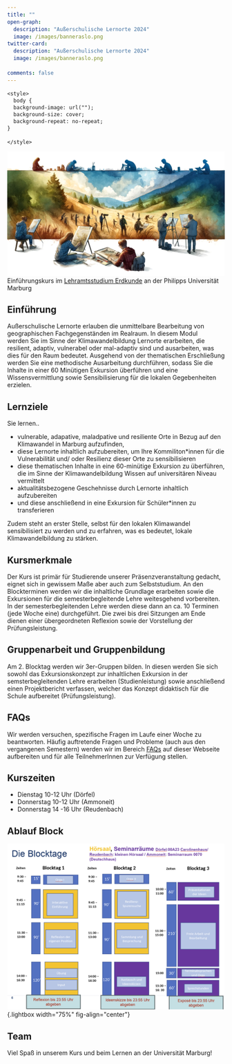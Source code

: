 ```yaml
---
title: ""
open-graph:
  description: "Außerschulische Lernorte 2024"
  image: /images/banneraslo.png
twitter-card:
  description: "Außerschulische Lernorte 2024"
  image: /images/banneraslo.png

comments: false
---
```


```{=html}
<style>
  body {
  background-image: url("");
  background-size: cover;
  background-repeat: no-repeat;
}
  
</style>
```
![](/images/banneraslo.png)
Einführungskurs im [Lehramtsstudium Erdkunde](https://www.uni-marburg.de/de/fb19/studium/studiengaenge/erdkunde-lehramt-gymnasium/herzlich-willkommen-beim-bachelor-geographie) an der Philipps Universität Marburg

## Einführung

Außerschulische Lernorte erlauben die unmittelbare Bearbeitung von geographischen Fachgegenständen im Realraum. In diesem Modul werden Sie im Sinne der Klimawandelbildung Lernorte erarbeiten, die resilient, adaptiv, vulnerabel oder mal-adaptiv sind und ausarbeiten, was dies für den Raum bedeutet. Ausgehend von der thematischen Erschließung werden Sie eine methodische Ausarbeitung durchführen, sodass Sie die Inhalte in einer 60 Minütigen Exkursion überführen und eine Wissensvermittlung sowie Sensibilisierung für die lokalen Gegebenheiten erzielen. 

## Lernziele

Sie lernen.. 

* vulnerable, adapative, maladpative und resiliente Orte in Bezug auf den Klimawandel in Marburg aufzufinden,
* diese Lernorte inhaltlich aufzubereiten, um Ihre Kommiliton*innen für die Vulnerabilität und/ oder Resilienz dieser Orte zu sensibilisieren 
* diese thematischen Inhalte in eine 60-minütige Exkursion zu überführen, die im Sinne der Klimawandelbildung Wissen auf universitären Niveau vermittelt
* aktualitätsbezogene Geschehnisse durch Lernorte inhaltlich aufzubereiten  
* und diese anschließend in eine Exkursion für Schüler*innen zu transferieren
  
Zudem steht an erster Stelle, selbst für den lokalen Klimawandel sensibilisiert zu werden und zu erfahren, was es bedeutet, lokale Klimawandelbildung zu stärken. 


## Kursmerkmale

Der Kurs ist primär für Studierende unserer Präsenzveranstaltung gedacht, eignet sich in gewissem Maße aber auch zum Selbststudium.
An den Blockterminen werden wir die inhaltliche Grundlage erarbeiten sowie die Exkursionen für die semesterbegleitende Lehre weitesgehend vorbereiten. In der semesterbegleitenden Lehre werden diese dann an ca. 10 Terminen (jede Woche eine) durchgeführt. Die zwei bis drei Sitzungen am Ende dienen einer übergeordneten Reflexion sowie der Vorstellung der Prüfungsleistung. 

## Gruppenarbeit und Gruppenbildung 
Am 2. Blocktag werden wir 3er-Gruppen bilden. In diesen werden Sie sich sowohl das Exkursionskonzept zur inhaltlichen Exkursion in der semsterbegleitenden Lehre erarbeiten (Studienleistung) sowie anschließend einen Projektbericht verfassen, welcher das Konzept didaktisch für die Schule aufbereitet (Prüfungsleistung).

## FAQs

Wir werden versuchen, spezifische Fragen im Laufe einer Woche zu beantworten. Häufig auftretende Fragen und Probleme (auch aus den vergangenen Semestern) werden wir im Bereich [FAQs](unit00/unit00-faq.qmd) auf dieser Webseite aufbereiten und für alle TeilnehmerInnen zur Verfügung stellen.

## Kurszeiten
* Dienstag 10-12 Uhr (Dörfel)
* Donnerstag 10-12 Uhr (Ammoneit)
* Donnerstag 14 -16 Uhr (Reudenbach)

## Ablauf Block 

![](images/Blocktermin_Zeiten.png){.lightbox width="75%" fig-align="center"}


## Team

Viel Spaß in unserem Kurs und beim Lernen an der Universität Marburg!
